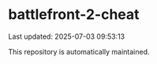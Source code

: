 # battlefront-2-cheat

Last updated: 2025-07-03 09:53:13

This repository is automatically maintained.
